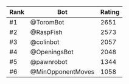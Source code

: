 Rank|Bot|Rating
---|---|---
#1|@ToromBot|2651
#2|@RaspFish|2573
#3|@colinbot|2057
#4|@OpeningsBot|2048
#5|@pawnrobot|1344
#6|@MinOpponentMoves|1058
